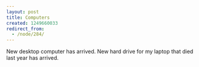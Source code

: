```yaml
---
layout: post
title: Computers
created: 1249660033
redirect_from:
  - /node/284/
---
```

New desktop computer has arrived.  New hard drive for my laptop that died last year has arrived.
